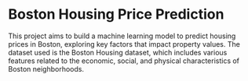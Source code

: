 # Boston Housing Price Prediction

This project aims to build a machine learning model to predict housing prices in Boston, exploring key factors that impact property values. The dataset used is the Boston Housing dataset, which includes various features related to the economic, social, and physical characteristics of Boston neighborhoods.
